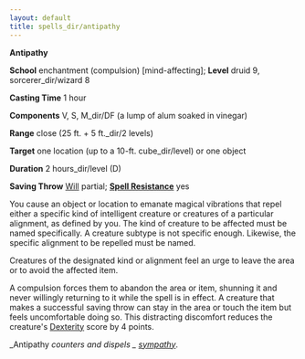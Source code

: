 ```yaml
---
layout: default
title: spells_dir/antipathy
---
```

 **Antipathy**

**School** enchantment (compulsion) [mind-affecting]; **Level** druid 9, sorcerer_dir/wizard 8

**Casting Time** 1 hour

**Components** V, S, M_dir/DF (a lump of alum soaked in vinegar)

**Range** close (25 ft. + 5 ft._dir/2 levels)

**Target** one location (up to a 10-ft. cube_dir/level) or one object

**Duration** 2 hours_dir/level (D)

**Saving Throw** [Will](../../combat#_will) partial; **[Spell Resistance](../../glossary#_spell-resistance)** yes

You cause an object or location to emanate magical vibrations that repel either a specific kind of intelligent creature or creatures of a particular alignment, as defined by you. The kind of creature to be affected must be named specifically. A creature subtype is not specific enough. Likewise, the specific alignment to be repelled must be named.

Creatures of the designated kind or alignment feel an urge to leave the area or to avoid the affected item.

A compulsion forces them to abandon the area or item, shunning it and never willingly returning to it while the spell is in effect. A creature that makes a successful saving throw can stay in the area or touch the item but feels uncomfortable doing so. This distracting discomfort reduces the creature's [Dexterity](../../gettingStarted#_dexterity) score by 4 points.

_Antipathy _counters and dispels _ [sympathy](../sympathy#_sympathy)_.

